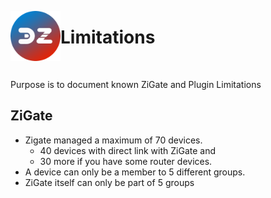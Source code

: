 <a href="Home.md"><img align="left" width="80" height="80" src="../Images/logo_Z4D.png" alt="Logo"></a>

#  Limitations

</br>

Purpose is to document known ZiGate and Plugin Limitations


## ZiGate

* Zigate managed a maximum of 70 devices.
  * 40 devices with direct link with ZiGate and
  * 30 more if you have some router devices.
* A device can only be a member to 5 different groups.
* ZiGate itself can only be part of 5 groups
